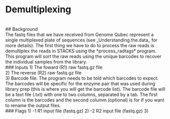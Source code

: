 # Demultiplexing
<br>
## Background
<br>
The fastq files that we have received from Genome Qubec represent a single multiplexed plate of sequences (see _Understanding.the.data_ for more details). The first thing we have to do to process the raw reads is demultiplex the reads in STACKS using the *process_radtags* program. This program will sort the raw reads using the unique barcodes to recover the individual samples from the library. 
<br>
### Inputs
1) The foward (R1) raw fastq.gz file
<br>
2) The reverse (R2) raw fastq.gz file
<br>
3) Barcode file: The program needs to be told which barcodes to expect. The barcodes will be specific for the enzyme pair that was used during library prep (this is where you will get the barcode list). The barcode file will be a text file (.txt) with one to two columns, separated by a tab. The first column is the barcodes and the second columm (optional) is for if you want to rename the output files. 
<br>
### Flags  
1) -1  R1 input file (fastq.gz)
2) -2  R2 input file (fastq.gz)
3)
